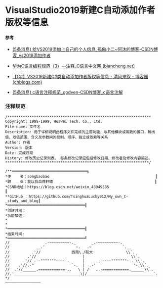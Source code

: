 # VisualStudio2019新建C自动添加作者版权等信息

#### 参考

- [(5条消息) 给VS2019添加上自己的个人信息_孤傲小二~阿沐的博客-CSDN博客_vs2019添加作者](https://blog.csdn.net/weixin_43949535/article/details/100050210)
- [华为C语言编程规范（3）—注释_C语言中文网 (biancheng.net)](http://c.biancheng.net/cpp/html/761.html)
- [【C#】VS2019新建C#类自动添加作者版权等信息 - 清风来叙 - 博客园 (cnblogs.com)](https://www.cnblogs.com/minuy/p/14058721.html)

- [(5条消息) c语言注释规范_godven-CSDN博客_c语言注解](https://blog.csdn.net/weixin_40962970/article/details/115005630)



### 注释规范

```shell
/*****************************************************************
Copyright: 1988-1999, Huawei Tech. Co., Ltd.
File name: 文件名
Description: 用于详细说明此程序文件完成的主要功能，与其他模块或函数的接口，输出值、取值范围、含义及参数间的控制、顺序、独立或依赖等关系
Author: 作者
Version: 版本
Date: 完成日期
History: 修改历史记录列表， 每条修改记录应包括修改日期、修改者及修改内容简述。
*****************************************************************/
```

```shell
/**══════════════════════════════════╗
*作    者：songbaobao                                                ║
*职    业：我以我血荐轩辕                                              ║                                              
*CSND地址：https://blog.csdn.net/weixin_43949535                       ║
**GitHub ：https://github.com/TsinghuaLucky912/My_own_C-_study_and_blog║
*═══════════════════════════════════╣
*创建时间：                                                           
*功能描述：                                                            
*                                                                      
*                                                                      
*═══════════════════════════════════╣
*结束时间:                                                           
*═══════════════════════════════════╝
//                .-~~~~~~~~~-._       _.-~~~~~~~~~-.
//            __.'              ~.   .~              `.__
//          .'//              西南\./联大               \\`.
//        .'//                     |                     \\`.
//      .'// .-~"""""""~~~~-._     |     _,-~~~~"""""""~-. \\`.
//    .'//.-"                 `-.  |  .-'                 "-.\\`.
//  .'//______.============-..   \ | /   ..-============.______\\`.
//.'______________________________\|/______________________________`.
*/
————————————————
```

